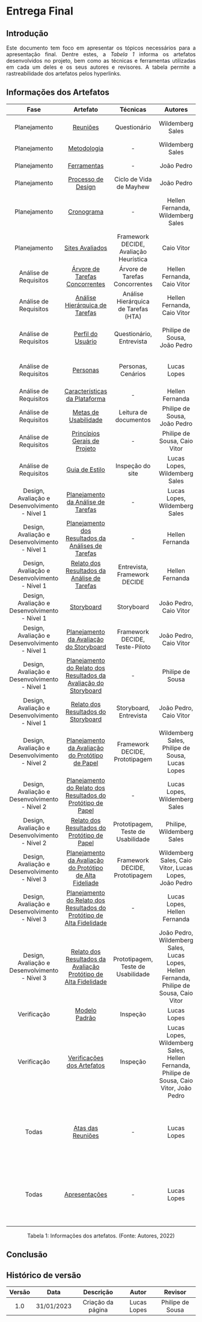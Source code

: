 # Entrega Final

## Introdução
<p align="justify">Este documento tem foco em apresentar os tópicos necessários para a apresentação final. Dentre estes, a <i>Tabela 1</i> informa os artefatos desenvolvidos no projeto, bem como as técnicas e ferramentas utilizadas em cada um deles e os seus autores e revisores. A tabela permite a rastreabilidade dos artefatos pelos hyperlinks.</p>

## Informações dos Artefatos
| Fase | Artefato | Técnicas | Autores | Revisores | Ferramentas |
| :--: | :------: | :-----: | :-----: | :-------: | :---------: |
| Planejamento | <a href="https://interacao-humano-computador.github.io/2022.2-Skoob/planejamento/reunioes/" target="_blank">Reuniões</a> | Questionário | Wildemberg Sales | Hellen Fernanda | VSCode, Google Panilha |
| Planejamento | <a href="https://interacao-humano-computador.github.io/2022.2-Skoob/planejamento/metodologia/" target="_blank">Metodologia</a> | - | Wildemberg Sales | João Pedro | VSCode |
| Planejamento | <a href="https://interacao-humano-computador.github.io/2022.2-Skoob/planejamento/ferramentas/" target="_blank">Ferramentas</a> | - | João Pedro | Wildemberg Sales | VSCode |
| Planejamento | <a href="https://interacao-humano-computador.github.io/2022.2-Skoob/planejamento/processoDesign/" target="_blank">Processo de Design</a> | Ciclo de Vida de Mayhew | João Pedro | Caio Vitor | VSCode |
| Planejamento | <a href="https://interacao-humano-computador.github.io/2022.2-Skoob/planejamento/cronograma/" target="_blank">Cronograma</a> | - | Hellen Fernanda, Wildemberg Sales | Lucas Lopes, Caio Vitor, Hellen Fernanda | VSCode |
| Planejamento | <a href="https://interacao-humano-computador.github.io/2022.2-Skoob/planejamento/SitesAvaliados/" target="_blank">Sites Avaliados</a> | Framework DECIDE, Avaliação Heurística | Caio Vitor | Philipe de Sousa | VSCode, Google Docs |
| Análise de Requisitos | <a href="https://interacao-humano-computador.github.io/2022.2-Skoob/analise-de-requisitos/analise-de-tarefas-concorrentes/" target="_blank">Árvore de Tarefas Concorrentes</a> | Árvore de Tarefas Concorrentes | Hellen Fernanda, Caio Vitor | João Pedro | VSCode, LucidChart |
| Análise de Requisitos | <a href="https://interacao-humano-computador.github.io/2022.2-Skoob/analise-de-requisitos/analisehierarquicadetarefas/" target="_blank">Análise Hierárquica de Tarefas</a> | Análise Hierárquica de Tarefas (HTA) | Hellen Fernanda, Caio Vitor | João Pedro | VSCode, LucidChart |
| Análise de Requisitos | <a href="https://interacao-humano-computador.github.io/2022.2-Skoob/analise-de-requisitos/perfil-do-usuario/" target="_blank">Perfil do Usuário</a> | Questionário, Entrevista | Philipe de Sousa, João Pedro | Hellen Fernanda | VSCode, Google Forms, Youtube |
| Análise de Requisitos | <a href="https://interacao-humano-computador.github.io/2022.2-Skoob/analise-de-requisitos/personas/" target="_blank">Personas</a> | Personas, Cenários | Lucas Lopes | Hellen Fernanda | VSCode, This Person Does Not Exist |
| Análise de Requisitos | <a href="https://interacao-humano-computador.github.io/2022.2-Skoob/analise-de-requisitos/caracteristicas-da-plataforma/" target="_blank">Características da Plataforma</a> | - | Hellen Fernanda | Caio Vitor | VSCode |
| Análise de Requisitos | <a href="https://interacao-humano-computador.github.io/2022.2-Skoob/analise-de-requisitos/metas-usabilidade/" target="_blank">Metas de Usabilidade</a> | Leitura de documentos | Philipe de Sousa, João Pedro | Caio Vitor | VSCode |
| Análise de Requisitos | <a href="https://interacao-humano-computador.github.io/2022.2-Skoob/analise-de-requisitos/principios-gerais-de-projeto/" target="_blank">Princípios Gerais de Projeto</a> | - | Philipe de Sousa, Caio Vitor | Hellen Fernanda | VSCode |
| Análise de Requisitos | <a href="https://interacao-humano-computador.github.io/2022.2-Skoob/analise-de-requisitos/guia-de-estilo/" target="_blank">Guia de Estilo</a> | Inspeção do site | Lucas Lopes, Wildemberg Sales | João Pedro | VSCode, Lucidchart, AdobeColors |
| Design, Avaliação e Desenvolvimento - Nível 1 | <a href="https://interacao-humano-computador.github.io/2022.2-Skoob/planejamentoAnalise/nivel1/planejamento-analise-tarefas/" target="_blank">Planejamento da Análise de Tarefas</a> | - | Lucas Lopes, Wildemberg Sales | Hellen Fernanda | VSCode |
| Design, Avaliação e Desenvolvimento - Nível 1 | <a href="https://interacao-humano-computador.github.io/2022.2-Skoob/planejamentoAnalise/nivel1/planejamento-resultados-analise-tarefas/" target="_blank">Planejamento dos Resultados da Análises de Tarefas</a> | - | Hellen Fernanda | João Pedro | VSCode |
| Design, Avaliação e Desenvolvimento - Nível 1 | <a href="https://interacao-humano-computador.github.io/2022.2-Skoob/planejamentoAnalise/nivel2/analise-tarefas/" target="_blank">Relato dos Resultados da Análise de Tarefas</a> | Entrevista, Framework DECIDE | Hellen Fernanda | João Pedro | VSCode, Gravador de voz |
| Design, Avaliação e Desenvolvimento - Nível 1 | <a href="https://interacao-humano-computador.github.io/2022.2-Skoob/planejamentoAnalise/nivel1/storyboards/" target="_blank">Storyboard</a> | Storyboard | João Pedro, Caio Vitor | Lucas Lopes | VSCode, Paint |
| Design, Avaliação e Desenvolvimento - Nível 1 | <a href="https://interacao-humano-computador.github.io/2022.2-Skoob/planejamentoAnalise/nivel1/PlanejamentodaAvalia%C3%A7%C3%A3odoStoryboard/" target="_blank">Planejamento da Avaliação do Storyboard</a> | Framework DECIDE, Teste-Piloto | João Pedro, Caio Vitor | Lucas Lopes | VSCode |
| Design, Avaliação e Desenvolvimento - Nível 1 | <a href="https://interacao-humano-computador.github.io/2022.2-Skoob/planejamentoAnalise/nivel1/planejamento-relatos-story/" target="_blank">Planejamento do Relato dos Resultados da Avaliação do Storyboard</a> | - | Philipe de Sousa | Wildemberg Sales | VSCode |
| Design, Avaliação e Desenvolvimento - Nível 1 | <a href="https://interacao-humano-computador.github.io/2022.2-Skoob/planejamentoAnalise/nivel2/avaliacao-storyboard/" target="_blank">Relato dos Resultados do Storyboard</a> | Storyboard, Entrevista | João Pedro, Caio Vitor | Wildemberg Sales | VSCode, Youtube |
| Design, Avaliação e Desenvolvimento - Nível 2 | <a href="https://interacao-humano-computador.github.io/2022.2-Skoob/planejamentoAnalise/nivel2/planejamento-ava-prototipo-papel/" target="_blank">Planejamento da Avaliação do Protótipo de Papel</a> | Framework DECIDE, Prototipagem | Wildemberg Sales, Philipe de Sousa, Lucas Lopes | Hellen Fernanda | VSCode, Youtube |
| Design, Avaliação e Desenvolvimento - Nível 2 | <a href="https://interacao-humano-computador.github.io/2022.2-Skoob/planejamentoAnalise/nivel2/planejamento-relato-prototipo-papel/" target="_blank">Planejamento do Relato dos Resultados do Protótipo de Papel</a> | - | Lucas Lopes, Wildemberg Sales | João Pedro | VSCode |
| Design, Avaliação e Desenvolvimento - Nível 2 | <a href="https://interacao-humano-computador.github.io/2022.2-Skoob/planejamentoAnalise/nivel3/relatos-pro-papel/" target="_blank">Relato dos Resultados do Protótipo de Papel</a> | Prototipagem, Teste de Usabilidade | Philipe, Wildemberg Sales | Hellen Fernanda | VSCode, Youtube |
| Design, Avaliação e Desenvolvimento - Nível 3 | <a href="https://interacao-humano-computador.github.io/2022.2-Skoob/planejamentoAnalise/nivel3/planejamento-avaliacao-prototipo-alta-fid/" target="_blank">Planejamento da Avaliação do Protótipo de Alta Fideliade</a> | Framework DECIDE, Prototipagem | Wildemberg Sales, Caio Vitor, Lucas Lopes, João Pedro | Lucas Lopes, Wildemberg Sales, João Pedro | VSCode, Figma |
| Design, Avaliação e Desenvolvimento - Nível 3 | <a href="https://interacao-humano-computador.github.io/2022.2-Skoob/planejamentoAnalise/nivel3/planejamento-relato-prototipo-alta-fid/" target="_blank">Planejamento do Relato dos Resultados do Protótipo de Alta Fidelidade</a> | - | Lucas Lopes, Hellen Fernanda | Philipe de Sousa | VSCode |
| Design, Avaliação e Desenvolvimento - Nível 3 | <a href="https://interacao-humano-computador.github.io/2022.2-Skoob/planejamentoAnalise/nivel3/Relato-resultados-avalia%C3%A7%C3%A3o-de-alta/" target="_blank">Relato dos Resultados da Avaliação Protótipo de Alta Fidelidade</a> | Prototipagem, Teste de Usabilidade | João Pedro, Wildemberg Sales, Lucas Lopes, Hellen Fernanda, Philipe de Sousa, Caio Vitor | João Pedro, Wildemberg Sales, Lucas Lopes, Hellen Fernanda, Philipe de Sousa, Caio Vitor | VSCode, Figma, Youtube, Microsoft Teams |
| Verificação | <a href="https://interacao-humano-computador.github.io/2022.2-Skoob/verificacoes/modelo-padrao/" target="_blank">Modelo Padrão</a> | Inspeção | Lucas Lopes | Philipe de Sousa | VSCode |
| Verificação | <a href="https://interacao-humano-computador.github.io/2022.2-Skoob/verificacoes/aspectosEtic-verificacao/" target="_blank">Verificações dos Artefatos</a> | Inspeção | Lucas Lopes, Wildemberg Sales, Hellen Fernanda, Philipe de Sousa, Caio Vitor, João Pedro | Lucas Lopes, Wildemberg Sales, Hellen Fernanda, Philipe de Sousa, Caio Vitor, João Pedro | VSCode |
| Todas | <a href="https://interacao-humano-computador.github.io/2022.2-Skoob/atas-das-reunioes/reuniao1/" target="_blank">Atas das Reuniões</a> | - | Lucas Lopes | Wildemberg Sales, Hellen Fernanda, Philipe de Sousa, Caio Vitor, João Pedro | VSCode, Youtube, Microsoft Teams |
| Todas | <a href="https://interacao-humano-computador.github.io/2022.2-Skoob/apresentacoes/etapa1/" target="_blank">Apresentações</a> | - | Lucas Lopes | Wildemberg Sales, Hellen Fernanda, Philipe de Sousa, Caio Vitor, João Pedro | VSCode, Youtube, Microsoft Teams |

<figcaption align="center">Tabela 1: Informações dos artefatos. (Fonte: Autores, 2022)</figcaption>

## Conclusão
<p align="justify"></p>

## Histórico de versão
| Versão | Data | Descrição | Autor | Revisor |
| :----: | :--: | :-------: | :---: | :-----: |
| 1.0 | 31/01/2023 | Criação da página | Lucas Lopes | Philipe de Sousa |